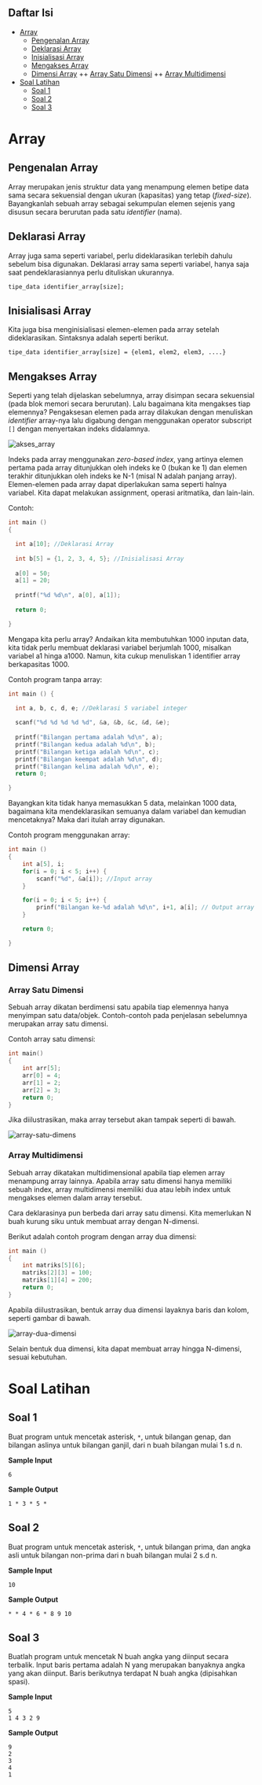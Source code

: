 ## Daftar Isi
- [Array](#array)
    + [Pengenalan Array](#pengenalan-array)
    + [Deklarasi Array](#deklarasi-array)
    + [Inisialisasi Array](#inisialisasi-array)
    + [Mengakses Array](#mengakses-array)
    + [Dimensi Array](#dimensi-array)
        ++ [Array Satu Dimensi](#array-satu-dimensi)
        ++ [Array Multidimensi](#array-multidimensi)
- [Soal Latihan](#soal-latihan)
    + [Soal 1](#soal-1)
    + [Soal 2](#soal-2)
    + [Soal 3](#soal-3)



# Array

## Pengenalan Array

Array merupakan jenis struktur data yang menampung elemen betipe data sama secara sekuensial dengan ukuran (kapasitas) yang tetap (_fixed-size_). Bayangkanlah sebuah array sebagai sekumpulan elemen sejenis yang disusun secara berurutan pada satu _identifier_ (nama).

## Deklarasi Array

Array juga sama seperti variabel, perlu dideklarasikan terlebih dahulu sebelum bisa digunakan. Deklarasi array sama seperti variabel, hanya saja saat pendeklarasiannya perlu dituliskan ukurannya.

```
tipe_data identifier_array[size];
```

## Inisialisasi Array

Kita juga bisa menginisialisasi elemen-elemen pada array setelah dideklarasikan. Sintaksnya adalah seperti berikut.

```
tipe_data identifier_array[size] = {elem1, elem2, elem3, ....}
```

## Mengakses Array

Seperti yang telah dijelaskan sebelumnya, array disimpan secara sekuensial (pada blok memori secara berurutan). Lalu bagaimana kita mengakses tiap elemennya? Pengaksesan elemen pada array dilakukan dengan menuliskan _identifier_ array-nya lalu digabung dengan menggunakan operator subscript `[]` dengan menyertakan indeks didalamnya.

![akses_array](https://github.com/AlproITS/DP_modul-2/blob/master/img/Array_access.png)

Indeks pada array menggunakan _zero-based index_, yang artinya elemen pertama pada array ditunjukkan oleh indeks ke 0 (bukan ke 1) dan elemen terakhir ditunjukkan oleh indeks ke N-1 (misal N adalah panjang array).
Elemen-elemen pada array dapat diperlakukan sama seperti halnya variabel. Kita dapat melakukan assignment, operasi aritmatika, dan lain-lain.

Contoh:

```c
int main () 
{

  int a[10]; //Deklarasi Array
  
  int b[5] = {1, 2, 3, 4, 5}; //Inisialisasi Array
  
  a[0] = 50;
  a[1] = 20;
  
  printf("%d %d\n", a[0], a[1]);
  
  return 0;

}
```

Mengapa kita perlu array? Andaikan kita membutuhkan 1000 inputan data, kita tidak perlu membuat deklarasi variabel berjumlah 1000, misalkan variabel a1 hinga a1000. Namun, kita cukup menuliskan 1 identifier array berkapasitas 1000.

Contoh program tanpa array:
```c
int main () {

  int a, b, c, d, e; //Deklarasi 5 variabel integer
  
  scanf("%d %d %d %d %d", &a, &b, &c, &d, &e);
  
  printf("Bilangan pertama adalah %d\n", a);
  printf("Bilangan kedua adalah %d\n", b);
  printf("Bilangan ketiga adalah %d\n", c);
  printf("Bilangan keempat adalah %d\n", d);
  printf("Bilangan kelima adalah %d\n", e);
  return 0;

}
```

Bayangkan kita tidak hanya memasukkan 5 data, melainkan 1000 data, bagaimana kita mendeklarasikan semuanya dalam variabel dan kemudian mencetaknya? Maka dari itulah array digunakan.

Contoh program menggunakan array:
```c
int main () 
{
	int a[5], i; 
	for(i = 0; i < 5; i++) {
		scanf("%d", &a[i]); //Input array
	}

	for(i = 0; i < 5; i++) {
		prinf("Bilangan ke-%d adalah %d\n", i+1, a[i]; // Output array
	}

	return 0;

}
```
## Dimensi Array

### Array Satu Dimensi

Sebuah array dikatan berdimensi satu apabila tiap elemennya hanya menyimpan satu data/objek. Contoh-contoh pada penjelasan sebelumnya merupakan array satu dimensi.

Contoh array satu dimensi:

```c
int main()
{
	int arr[5];
	arr[0] = 4;
	arr[1] = 2;
	arr[2] = 3;
	return 0;
}
```

Jika diilustrasikan, maka array tersebut akan tampak seperti di bawah.

![array-satu-dimens](https://github.com/AlproITS/DP_modul-2/blob/master/img/1D_Array.png)

### Array Multidimensi

Sebuah array dikatakan multidimensional apabila tiap elemen array  menampung array lainnya. Apabila array satu dimensi hanya memiliki sebuah index, array multidimensi memiliki dua atau lebih index untuk mengakses elemen dalam array tersebut. 

Cara deklarasinya pun berbeda dari array satu dimensi. Kita memerlukan N buah kurung siku untuk membuat array dengan N-dimensi.

Berikut adalah contoh program dengan array dua dimensi:
```c
int main () 
{
	int matriks[5][6];
	matriks[2][3] = 100;
	matriks[1][4] = 200;
	return 0;
}
```

Apabila diilustrasikan, bentuk array dua dimensi layaknya baris dan kolom, seperti gambar di bawah.

![array-dua-dimensi](https://github.com/AlproITS/DP_modul-2/blob/master/img/2D_Array.png)

Selain bentuk dua dimensi, kita dapat membuat array hingga N-dimensi, sesuai kebutuhan.


# Soal Latihan

## Soal 1

Buat program untuk mencetak asterisk, `*`, untuk bilangan genap, dan bilangan aslinya untuk bilangan ganjil, dari n buah bilangan mulai 1 s.d n.

**Sample Input**

```
6
```

**Sample Output**

```
1 * 3 * 5 *
```
    
## Soal 2

Buat program untuk mencetak asterisk, `*`, untuk bilangan prima, dan angka asli untuk bilangan non-prima dari n buah bilangan mulai 2 s.d n.

**Sample Input**

```
10
```

**Sample Output**

```
* * 4 * 6 * 8 9 10
```


## Soal 3

Buatlah program untuk mencetak N buah angka yang diinput secara terbalik. Input baris pertama adalah N yang merupakan banyaknya angka yang akan diinput. Baris berikutnya terdapat N buah angka (dipisahkan spasi).

**Sample Input**

```
5
1 4 3 2 9
```

**Sample Output**

```
9
2
3
4
1
```